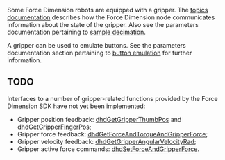 <!-- License

Copyright 2022 Neuromechatronics Lab, Carnegie Mellon University (a.whit)

Created by: a. whit. (nml@whit.contact)

This Source Code Form is subject to the terms of the Mozilla Public
License, v. 2.0. If a copy of the MPL was not distributed with this
file, You can obtain one at https://mozilla.org/MPL/2.0/.
-->

Some Force Dimension robots are equipped with a gripper. The 
[topics documentation](topics.md#feedback-topics) describes how 
the Force Dimension node communicates information about the state of the 
gripper. Also see the parameters documentation pertaining to 
[sample decimation](parameters.md#feedback-sample-decimation).

A gripper can be used to emulate buttons. See the parameters documentation 
section pertaining to 
[button emulation](parameters.md#button-emulation) for further 
information.

## TODO

Interfaces to a number of gripper-related functions provided by the Force 
Dimension SDK have not yet been implemented:

* Gripper position feedback: [dhdGetGripperThumbPos] and 
  [dhdGetGripperFingerPos];
* Gripper force feedback: [dhdGetForceAndTorqueAndGripperForce];
* Gripper velocity feedback: [dhdGetGripperAngularVelocityRad];
* Gripper active force commands: [dhdSetForceAndGripperForce].

[dhdGetGripperThumbPos]: https://downloads.forcedimension.com/sdk/doc/fdsdk-3.14.0/dhd/dhdc_8h.html#af3df18474e589b3335776f271921c0fd 

[dhdGetGripperFingerPos]: https://downloads.forcedimension.com/sdk/doc/fdsdk-3.14.0/dhd/dhdc_8h.html#a46954d4c7743f356d2ae2327d0c22f2e

[dhdSetForceAndGripperForce]: https://downloads.forcedimension.com/sdk/doc/fdsdk-3.14.0/dhd/dhdc_8h.html#aa2beb27a94c693149603619d44fc2725

[dhdGetGripperAngularVelocityRad]: https://downloads.forcedimension.com/sdk/doc/fdsdk-3.14.0/dhd/dhdc_8h.html#aceda935c42317193308c351608a3ae40

[dhdGetForceAndTorqueAndGripperForce]: https://downloads.forcedimension.com/sdk/doc/fdsdk-3.14.0/dhd/dhdc_8h.html#a93c14156759e73c48370cae71a11de46


